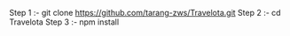 Step 1 :- git clone https://github.com/tarang-zws/Travelota.git
Step 2 :- cd Travelota
Step 3 :- npm install
